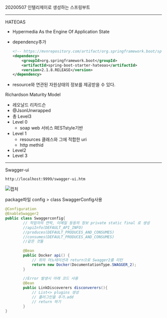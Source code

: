 20200507 인텔리제이로 생성하는 스프링부트

---

HATEOAS 

- Hypermedia As the Engine Of Application State

- dependency추가

  ```xml
  <!-- https://mvnrepository.com/artifact/org.springframework.boot/spring-boot-starter-hateoas -->
  <dependency>
      <groupId>org.springframework.boot</groupId>
      <artifactId>spring-boot-starter-hateoas</artifactId>
      <version>2.1.8.RELEASE</version> 
  </dependency>
  
  ```

  

- resource와 연관된 자원상태의 정보를 제공받을 수 있다.



Richardson Maturity Model

+ 레오날드 리차드슨
+  @JsonUnwrapped 
+ 총 Level3
+ Level 0
  + soap web 서비스 RESTstyle기반
+ Level 1
  + resources 클래스와 그에 적합한 uri
  + http methid
+ Level2
+ Level 3

---

Swagger-ui

```
http://localhost:9999/swagger-ui.htm
```

![캡처](https://user-images.githubusercontent.com/34231229/81248403-3725cc80-9057-11ea-9627-7603a7930dfa.JPG)



package파일 config > class SwaggerConfig사용

```java
@Configuration
@EnableSwagger2
public class Swaggerconfig{
		// 작업자의 연락, 이메일 등등의 정보 private static final 로 생성
		//apiInfo(DEFAULT_API_INFO)
        //produces(DEFAULT_PRODUCES_AND_CONSUMES)
        //consumes(DEFAULT_PRODUCES_AND_CONSUMES)
        //같은 것들
        
        @Bean
        public Docker api() {
        	// 위의 어노테이션과 return으로 Swagger2를 리턴
        	return new Docker(DocumentationType.SWAGGER_2);
        }
        
        //Error 발생시 아래 코드 사용
        @Bean
        public LinkDiscoverers disconverers(){
        	// List<> plugins 생성
        	// 플러그인을 추가.add
        	// return 하기
        }
}
```

